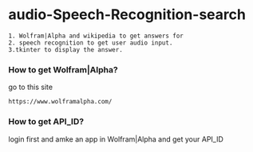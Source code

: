 # audio-Speech-Recognition-search
```
1. Wolfram|Alpha and wikipedia to get answers for
2. speech recognition to get user audio input.
3.tkinter to display the answer.
```
### How to get Wolfram|Alpha? ###
go to this site
```
https://www.wolframalpha.com/
```
### How to get API_ID? ###
login first and amke an app in Wolfram|Alpha and get your API_ID
